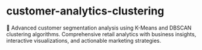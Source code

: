 # customer-analytics-clustering
🛒 Advanced customer segmentation analysis using K-Means and DBSCAN clustering algorithms. Comprehensive retail analytics with business insights, interactive visualizations, and actionable marketing strategies.
